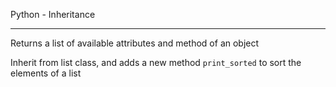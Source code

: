 Python - Inheritance


---


Returns a list of available attributes and method of an object


Inherit from list class, and adds a new method ``print_sorted`` to sort the elements of a list


